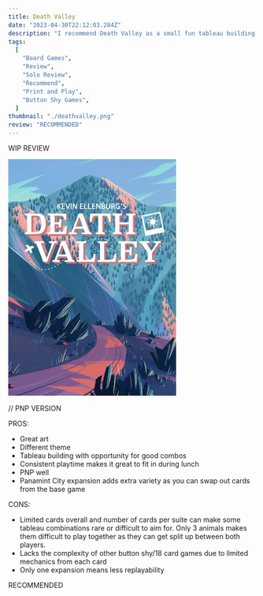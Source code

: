 ```yaml
---
title: Death Valley
date: "2023-04-30T22:12:03.284Z"
description: "I recommend Death Valley as a small fun tableau building game."
tags:
  [
    "Board Games",
    "Review",
    "Solo Review",
    "Recommend",
    "Print and Play",
    "Button Shy Games",
  ]
thumbnail: "./deathvalley.png"
review: "RECOMMENDED"
---
```


WIP REVIEW

![Death Valley](./deathvalley.png)

// PNP VERSION

PROS:

- Great art
- Different theme
- Tableau building with opportunity for good combos
- Consistent playtime makes it great to fit in during lunch
- PNP well
- Panamint City expansion adds extra variety as you can swap out cards from the base game

CONS:

- Limited cards overall and number of cards per suite can make some tableau combinations rare or difficult to aim for. Only 3 animals makes them difficult to play together as they can get split up between both players.
- Lacks the complexity of other button shy/18 card games due to limited mechanics from each card
- Only one expansion means less replayability

RECOMMENDED
